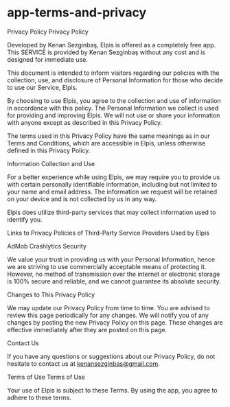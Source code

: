 # app-terms-and-privacy
Privacy Policy
Privacy Policy

Developed by Kenan Sezginbaş, Elpis is offered as a completely free app. This SERVICE is provided by Kenan Sezginbaş without any cost and is designed for immediate use.

This document is intended to inform visitors regarding our policies with the collection, use, and disclosure of Personal Information for those who decide to use our Service, Elpis.

By choosing to use Elpis, you agree to the collection and use of information in accordance with this policy. The Personal Information we collect is used for providing and improving Elpis. We will not use or share your information with anyone except as described in this Privacy Policy.

The terms used in this Privacy Policy have the same meanings as in our Terms and Conditions, which are accessible in Elpis, unless otherwise defined in this Privacy Policy.

Information Collection and Use

For a better experience while using Elpis, we may require you to provide us with certain personally identifiable information, including but not limited to your name and email address. The information we request will be retained on your device and is not collected by us in any way.

Elpis does utilize third-party services that may collect information used to identify you.

Links to Privacy Policies of Third-Party Service Providers Used by Elpis

AdMob
Crashlytics
Security

We value your trust in providing us with your Personal Information, hence we are striving to use commercially acceptable means of protecting it. However, no method of transmission over the internet or electronic storage is 100% secure and reliable, and we cannot guarantee its absolute security.

Changes to This Privacy Policy

We may update our Privacy Policy from time to time. You are advised to review this page periodically for any changes. We will notify you of any changes by posting the new Privacy Policy on this page. These changes are effective immediately after they are posted on this page.

Contact Us

If you have any questions or suggestions about our Privacy Policy, do not hesitate to contact us at kenansezginbas@gmail.com.

Terms of Use
Terms of Use

Your use of Elpis is subject to these Terms. By using the app, you agree to adhere to these terms.
